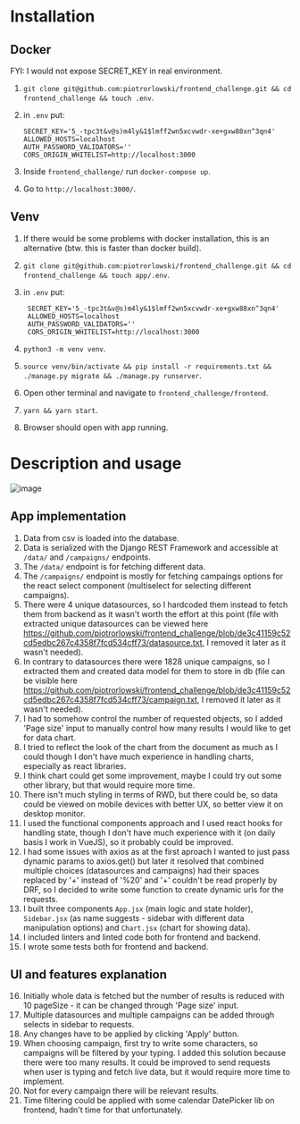 # Installation

## Docker

FYI: I would not expose SECRET_KEY in real environment.

1. `git clone git@github.com:piotrorlowski/frontend_challenge.git && cd frontend_challenge && touch .env`.
2.  in `.env` put:

        SECRET_KEY='5_-tpc3t&v@s)m4ly&1$lmff2wn5xcvwdr-xe+gxw88xn^3qn4'
        ALLOWED_HOSTS=localhost
        AUTH_PASSWORD_VALIDATORS=''
        CORS_ORIGIN_WHITELIST=http://localhost:3000

3. Inside `frontend_challenge/` run `docker-compose up`.
4. Go to `http://localhost:3000/`.

## Venv

1. If there would be some problems with docker installation, this is an alternative (btw. this is faster than docker build).
2. `git clone git@github.com:piotrorlowski/frontend_challenge.git && cd frontend_challenge && touch app/.env`.
3. in `.env` put:

        SECRET_KEY='5_-tpc3t&v@s)m4ly&1$lmff2wn5xcvwdr-xe+gxw88xn^3qn4'
        ALLOWED_HOSTS=localhost
        AUTH_PASSWORD_VALIDATORS=''
        CORS_ORIGIN_WHITELIST=http://localhost:3000

4. `python3 -m venv venv`.
5. `source venv/bin/activate && pip install -r requirements.txt && ./manage.py migrate && ./manage.py runserver`.
6. Open other terminal and navigate to `frontend_challenge/frontend`.
7. `yarn && yarn start`.
8. Browser should open with app running.

# Description and usage

![image](https://user-images.githubusercontent.com/23028687/119056746-82452000-b9cb-11eb-9724-a761095b813e.png)

## App implementation

1. Data from csv is loaded into the database.
2. Data is serialized with the Django REST Framework and accessible at `/data/` and `/campaigns/` endpoints.
3. The `/data/` endpoint is for fetching different data.
4. The `/campaigns/` endpoint is mostly for fetching campaings options for the react select component (multiselect for selecting different campaigns).
5. There were 4 unique datasources, so I hardcoded them instead to fetch them from backend as it wasn't worth the effort at this point (file with extracted unique datasources can be viewed here https://github.com/piotrorlowski/frontend_challenge/blob/de3c41159c52cd5edbc267c4358f7fcd534cff73/datasource.txt, I removed it later as it wasn't needed).
6. In contrary to datasources there were 1828 unique campaigns, so I extracted them and created data model for them to store in db (file can be visible here https://github.com/piotrorlowski/frontend_challenge/blob/de3c41159c52cd5edbc267c4358f7fcd534cff73/campaign.txt, I removed it later as it wasn't needed).
7. I had to somehow control the number of requested objects, so I added 'Page size' input to manually control how many results I would like to get for data chart.
8. I tried to reflect the look of the chart from the document as much as I could though I don't have much experience in handling charts, especially as react libraries.
9. I think chart could get some improvement, maybe I could try out some other library, but that would require more time.
10. There isn't much styling in terms of RWD, but there could be, so data could be viewed on mobile devices with better UX, so better view it on desktop monitor.
11. I used the functional components approach and I used react hooks for handling state, though I don't have much experience with it (on daily basis I work in VueJS), so it probably could be improved.
12. I had some issues with axios as at the first aproach I wanted to just pass dynamic params to axios.get() but later it resolved that combined multiple choices (datasources and campaigns) had their spaces replaced by '+' instead of '%20' and '+' couldn't be read properly by DRF, so I decided to write some function to create dynamic urls for the requests.
13. I built three components `App.jsx` (main logic and state holder), `Sidebar.jsx` (as name suggests - sidebar with different data manipulation options) and `Chart.jsx` (chart for showing data).
14. I included linters and linted code both for frontend and backend.
15. I wrote some tests both for frontend and backend.

## UI and features explanation

16. Initially whole data is fetched but the number of results is reduced with 10 pageSize - it can be changed through 'Page size' input.
17. Multiple datasources and multiple campaigns can be added through selects in sidebar to requests.
18. Any changes have to be applied by clicking 'Apply' button.
19. When choosing campaign, first try to write some characters, so campaigns will be filtered by your typing. I added this solution because there were too many results. It could be improved to send requests when user is typing and fetch live data, but it would require more time to implement.
20. Not for every campaign there will be relevant results.
21. Time filtering could be applied with some calendar DatePicker lib on frontend, hadn't time for that unfortunately.
